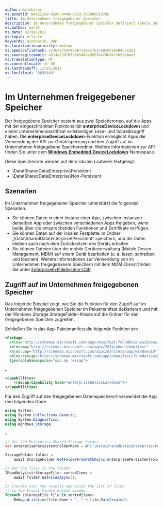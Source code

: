 ```yaml
---
author: mcleblanc
ms.assetid: B48E21AB-0EA5-444B-8333-393DD8D1B76D
title: Im Unternehmen freigegebener Speicher
description: Im Unternehmen freigegebener Speicher definiert lokale Datenspeicherorte für Branchenanwendungen zum Freigeben von Daten.
ms.author: markl
ms.date: 02/08/2017
ms.topic: article
keywords: Windows10, UWP
ms.localizationpriority: medium
ms.openlocfilehash: 5236767d4c02d873106c7b1799c8428d84cccd53
ms.sourcegitcommit: e814a13978f33654d8e995584f4b047cb53e0aef
ms.translationtype: MT
ms.contentlocale: de-DE
ms.lasthandoff: 11/05/2018
ms.locfileid: "6038340"
---
```

# <a name="enterprise-shared-storage"></a>Im Unternehmen freigegebener Speicher

Der freigegebene Speicher besteht aus zwei Speicherorten, auf die Apps mit der eingeschränkten Funktionalität **enterpriseDeviceLockdown** und einem Unternehmenszertifikat vollständigen Lese- und Schreibzugriff haben. Die **enterpriseDeviceLockdown**-Funktion ermöglicht Apps die Verwendung der API zur Gerätesperrung und den Zugriff auf im Unternehmen freigegebene Speicherordner. Weitere Informationen zur API finden Sie unter dem [**Windows.Embedded.DeviceLockdown**](http://go.microsoft.com/fwlink/?LinkId=699331)-Namespace.  

Diese Speicherorte werden auf dem lokalen Laufwerk festgelegt:
- \Data\SharedData\Enterprise\Persistent
- \Data\SharedData\Enterprise\Non-Persistent

## <a name="scenarios"></a>Szenarien

Im Unternehmen freigegebener Speicher unterstützt die folgenden Szenarien.

- Sie können Daten in einer Instanz einer App, zwischen Instanzen derselben App oder zwischen verschiedenen Apps freigeben, wenn beide über die entsprechenden Funktionen und Zertifikate verfügen.
- Sie können Daten auf der lokalen Festplatte im Ordner „\Data\SharedData\Enterprise\Persistent“ speichern, und die Daten bleiben auch nach dem Zurücksetzen des Geräts erhalten.
- Sie können Dateien über die mobile Geräteverwaltung (Mobile Device Management, MDM) auf einem Gerät bearbeiten (u. a. lesen, schreiben und löschen). Weitere Informationen zur Verwendung von im Unternehmen freigegebenem Speichern mit dem MDM-Dienst finden Sie unter [EnterpriseExtFileSystem-CSP](http://go.microsoft.com/fwlink/?LinkId=699333).

## <a name="access-enterprise-shared-storage"></a>Zugriff auf im Unternehmen freigegebenen Speicher

Das folgende Beispiel zeigt, wie Sie die Funktion für den Zugriff auf im Unternehmen freigegebenen Speicher im Paketmanifest deklarieren und mit der Windows.Storage.StorageFolder-Klasse auf die Ordner für den freigegebenen Speicher zugreifen.

Schließen Sie in das App-Paketmanifest die folgende Funktion ein:

```xml
<Package
  xmlns="http://schemas.microsoft.com/appx/manifest/foundation/windows10"
  xmlns:mp="http://schemas.microsoft.com/appx/2014/phone/manifest"
  xmlns:uap="http://schemas.microsoft.com/appx/manifest/uap/windows10"
  xmlns:rescap="http://schemas.microsoft.com/appx/manifest/foundation/windows10/restrictedcapabilities"
  IgnorableNamespaces="uap mp rescap">

…

<Capabilities>
    <rescap:Capability Name="enterpriseDeviceLockdown"/>
</Capabilities>
```

Für den Zugriff auf den freigegebenen Datenspeicherort verwendet die App den folgenden Code.

```csharp
using System;
using System.Collections.Generic;
using System.Diagnostics;
using Windows.Storage;

…

// Get the Enterprise Shared Storage folder.
var enterprisePersistentFolderRoot = @"C:\Data\SharedData\Enterprise\Persistent";

StorageFolder folder =
    await StorageFolder.GetFolderFromPathAsync(enterprisePersistentFolderRoot);

// Get the files in the folder.
IReadOnlyList<StorageFile> sortedItems =
    await folder.GetFilesAsync();

// Iterate over the results and print the list of files
// to the Visual Studio Output window.
foreach (StorageFile file in sortedItems)
    Debug.WriteLine(file.Name + ", " + file.DateCreated);
```

